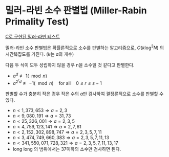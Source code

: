 밀러-라빈 소수 판별법 (Miller-Rabin Primality Test)
=============

[C로 구현된 밀러-라빈 테스트](./C/Miller-Rabin%20Primality%20Test.c)

밀러-라빈 소수 판별법은 확률론적으로 소수를 판별하는 알고리즘으로, $O(k\log^3 N)$ 의 시간복잡도를 가진다. ($k$는 $a$의 개수)

다음 두 식이 모두 성립하지 않을 경우 n을 소수일 것 같다고 판별한다.

- $a^d\not\equiv 1(\mod n)$
- $a^{2^rd}\not\equiv -1(\mod n) \quad \text{for all} \quad 0\leq r\leq s-1$

판별할 수가 충분히 작은 경우 작은 수의 $a$만 검사하여 결정론적으로 소수를 판별할 수 있다.

- $n<1,373,653 \Rightarrow a=2,3$
- $n<9,080,191 \Rightarrow a=31,73$
- $n<25,326,001 \Rightarrow a=2,3,5$
- $n<4,759,123,141 \Rightarrow a=2,7,61$
- $n<2,152,302,898,747 \Rightarrow a=2,3,5,7,11$
- $n<3,474,749,660,383 \Rightarrow a=2,3,5,7,11,13$
- $n<341,550,071,728,321 \Rightarrow a=2,3,5,7,11,13,17$
- long long 의 범위에서는 $37$이하의 소수만 검사하면 된다.
